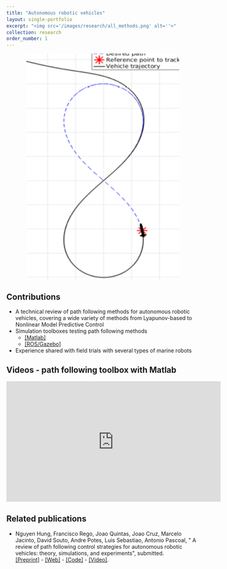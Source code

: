 ```yaml
---
title: "Autonomous robotic vehicles"
layout: single-portfolio
excerpt: "<img src='/images/research/all_methods.png' alt=''>"
collection: research
order_number: 1
---
```


<!-- Range-based navigation is defined for an agent, for example, a scuba-diver or
an autonomous underwater vehicle (AUV) to find its own state (position, and possibly with velocity and acceleration) using
the information measured by the agent itself and the ranges to a known single or multiple
beacons. If an agent like AUV can measure its velocity vector (using
Doppler Velocity Log (DVL)), then only the position of the AUV needs to be determined.
In other situations, velocity and acceleration need to be determined as well. -->


<p align="center">
<img src="/images/research/all_methods.png" width="400">
</p>

## Contributions

- A technical review of path following methods for autonomous robotic vehicles, covering a wide variety of methods from Lyapunov-based to Nonlinear Model Predictive Control
- Simulation toolboxes testing path following methods
    - [[Matlab]](https://github.com/hungrepo/path-following-Matlab)
    - [[ROS/Gazebo]](https://github.com/dsor-isr/Paper-PathFollowingSurvey) 
- Experience shared with field trials with several types of marine robots

## Videos - path following toolbox with Matlab

<iframe width="560" height="315" src="https://www.youtube.com/embed/XutfsXijHPE" title="YouTube video player" frameborder="0" allow="accelerometer; autoplay; clipboard-write; encrypted-media; gyroscope; picture-in-picture" allowfullscreen></iframe>

## Related publications
- Nguyen Hung, Francisco Rego, Joao Quintas, Joao Cruz, Marcelo Jacinto, David Souto, Andre
Potes, Luis Sebastiao, Antonio Pascoal, " A review of path following control strategies for autonomous robotic vehicles:
theory, simulations, and experiments", submitted.\
[[Preprint]]() - [[Web]]( ) - [[Code]]( ) - [[Video]](). 
 